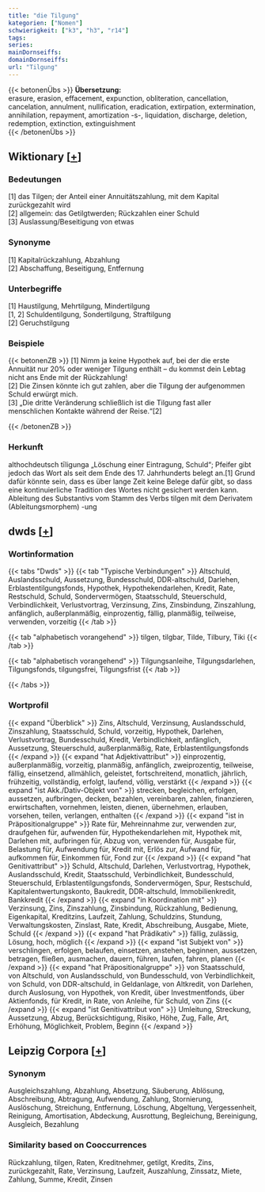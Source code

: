 ```yaml
---
title: "die Tilgung"
kategorien: ["Nomen"]
schwierigkeit: ["k3", "h3", "r14"]
tags:
series:
mainDornseiffs:
domainDornseiffs:
url: "Tilgung"
---
```


{{< betonenÜbs >}}
**Übersetzung:**  
erasure, erasion, effacement, expunction, obliteration, cancellation, cancelation, annulment, nullification, eradication, extirpation, extermination, annihilation, repayment, amortization -s-, liquidation, discharge, deletion, redemption, extinction, extinguishment  
{{< /betonenÜbs >}}

## Wiktionary [[+](https://de.wiktionary.org/wiki/Tilgung)]

### Bedeutungen
[1] das Tilgen; der Anteil einer Annuitätszahlung, mit dem Kapital zurückgezahlt wird  
[2] allgemein: das Getilgtwerden; Rückzahlen einer Schuld  
[3] Auslassung/Beseitigung von etwas  

### Synonyme
[1] Kapitalrückzahlung, Abzahlung  
[2] Abschaffung, Beseitigung, Entfernung  

### Unterbegriffe
[1] Haustilgung, Mehrtilgung, Mindertilgung  
[1, 2] Schuldentilgung, Sondertilgung, Straftilgung  
[2] Geruchstilgung  

### Beispiele
{{< betonenZB >}}
[1] Nimm ja keine Hypothek auf, bei der die erste Annuität nur 20% oder weniger Tilgung enthält – du kommst dein Lebtag nicht ans Ende mit der Rückzahlung!  
[2] Die Zinsen könnte ich gut zahlen, aber die Tilgung der aufgenommen Schuld erwürgt mich.  
[3] „Die dritte Veränderung schließlich ist die Tilgung fast aller menschlichen Kontakte während der Reise.“[2]  

{{< /betonenZB >}}
### Herkunft
althochdeutsch tīligunga „Löschung einer Eintragung, Schuld“; Pfeifer gibt jedoch das Wort als seit dem Ende des 17. Jahrhunderts belegt an.[1] Grund dafür könnte sein, dass es über lange Zeit keine Belege dafür gibt, so dass eine kontinuierliche Tradition des Wortes nicht gesichert werden kann.  
Ableitung des Substantivs vom Stamm des Verbs tilgen mit dem Derivatem (Ableitungsmorphem) -ung  



## dwds [[+](https://www.dwds.de/wb/Tilgung)]

### Wortinformation
{{< tabs "Dwds" >}}
{{< tab "Typische Verbindungen" >}}
Altschuld, Auslandsschuld, Aussetzung, Bundesschuld, DDR-altschuld, Darlehen, Erblastentilgungsfonds, Hypothek, Hypothekendarlehen, Kredit, Rate, Restschuld, Schuld, Sondervermögen, Staatsschuld, Steuerschuld, Verbindlichkeit, Verlustvortrag, Verzinsung, Zins, Zinsbindung, Zinszahlung, anfänglich, außerplanmäßig, einprozentig, fällig, planmäßig, teilweise, verwenden, vorzeitig
{{< /tab >}}

{{< tab "alphabetisch vorangehend" >}}
tilgen, tilgbar, Tilde, Tilbury, Tiki
{{< /tab >}}

{{< tab "alphabetisch vorangehend" >}}
Tilgungsanleihe, Tilgungsdarlehen, Tilgungsfonds, tilgungsfrei, Tilgungsfrist
{{< /tab >}}

{{< /tabs >}}

### Wortprofil
{{< expand "Überblick" >}} Zins, Altschuld, Verzinsung, Auslandsschuld, Zinszahlung, Staatsschuld, Schuld, vorzeitig, Hypothek, Darlehen, Verlustvortrag, Bundesschuld, Kredit, Verbindlichkeit, anfänglich, Aussetzung, Steuerschuld, außerplanmäßig, Rate, Erblastentilgungsfonds {{< /expand >}}
{{< expand "hat Adjektivattribut" >}} einprozentig, außerplanmäßig, vorzeitig, planmäßig, anfänglich, zweiprozentig, teilweise, fällig, einsetzend, allmählich, geleistet, fortschreitend, monatlich, jährlich, frühzeitig, vollständig, erfolgt, laufend, völlig, verstärkt {{< /expand >}}
{{< expand "ist Akk./Dativ-Objekt von" >}} strecken, begleichen, erfolgen, aussetzen, aufbringen, decken, bezahlen, vereinbaren, zahlen, finanzieren, erwirtschaften, vornehmen, leisten, dienen, übernehmen, erlauben, vorsehen, teilen, verlangen, enthalten {{< /expand >}}
{{< expand "ist in Präpositionalgruppe" >}} Rate für, Mehreinnahme zur, verwenden zur, draufgehen für, aufwenden für, Hypothekendarlehen mit, Hypothek mit, Darlehen mit, aufbringen für, Abzug von, verwenden für, Ausgabe für, Belastung für, Aufwendung für, Kredit mit, Erlös zur, Aufwand für, aufkommen für, Einkommen für, Fond zur {{< /expand >}}
{{< expand "hat Genitivattribut" >}} Schuld, Altschuld, Darlehen, Verlustvortrag, Hypothek, Auslandsschuld, Kredit, Staatsschuld, Verbindlichkeit, Bundesschuld, Steuerschuld, Erblastentilgungsfonds, Sondervermögen, Spur, Restschuld, Kapitalentwertungskonto, Baukredit, DDR-altschuld, Immobilienkredit, Bankkredit {{< /expand >}}
{{< expand "in Koordination mit" >}} Verzinsung, Zins, Zinszahlung, Zinsbindung, Rückzahlung, Bedienung, Eigenkapital, Kreditzins, Laufzeit, Zahlung, Schuldzins, Stundung, Verwaltungskosten, Zinslast, Rate, Kredit, Abschreibung, Ausgabe, Miete, Schuld {{< /expand >}}
{{< expand "hat Prädikativ" >}} fällig, zulässig, Lösung, hoch, möglich {{< /expand >}}
{{< expand "ist Subjekt von" >}} verschlingen, erfolgen, belaufen, einsetzen, anstehen, beginnen, aussetzen, betragen, fließen, ausmachen, dauern, führen, laufen, fahren, planen {{< /expand >}}
{{< expand "hat Präpositionalgruppe" >}} von Staatsschuld, von Altschuld, von Auslandsschuld, von Bundesschuld, von Verbindlichkeit, von Schuld, von DDR-altschuld, in Geldanlage, von Altkredit, von Darlehen, durch Auslosung, von Hypothek, von Kredit, über Investmentfonds, über Aktienfonds, für Kredit, in Rate, von Anleihe, für Schuld, von Zins {{< /expand >}}
{{< expand "ist Genitivattribut von" >}} Umleitung, Streckung, Aussetzung, Abzug, Berücksichtigung, Risiko, Höhe, Zug, Falle, Art, Erhöhung, Möglichkeit, Problem, Beginn {{< /expand >}}

## Leipzig Corpora [[+](https://corpora.uni-leipzig.de/en/res?word=Tilgung&corpusId=deu_newscrawl-public_2018)]


### Synonym
Ausgleichszahlung, Abzahlung, Absetzung, Säuberung, Ablösung, Abschreibung, Abtragung, Aufwendung, Zahlung, Stornierung, Auslöschung, Streichung, Entfernung, Löschung, Abgeltung, Vergessenheit, Reinigung, Amortisation, Abdeckung, Ausrottung, Begleichung, Bereinigung, Ausgleich, Bezahlung


### Similarity based on Cooccurrences
Rückzahlung, tilgen, Raten, Kreditnehmer, getilgt, Kredits, Zins, zurückgezahlt, Rate, Verzinsung, Laufzeit, Auszahlung, Zinssatz, Miete, Zahlung, Summe, Kredit, Zinsen


